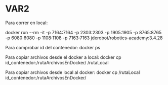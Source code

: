 # VAR2



Para correr en local:

docker run --rm -it -p 7164:7164 -p 2303:2303 -p 1905:1905 -p 8765:8765 -p 6080:6080 -p 1108:1108 -p 7163:7163 jderobot/robotics-academy:3.4.28


Para comprobar id del contenedor:
docker ps 

Para copiar archivos desde el docker a local:
docker cp id_contenedor:/rutaArchivosEnDocker/ /rutaLocal


Para copiar archivos desde local al docker:
docker cp /rutaLocal id_contenedor:/rutaArchivosEnDocker/